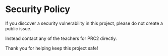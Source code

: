 # Security Policy

If you discover a security vulnerability in this project, please do not create a public issue.

Instead contact any of the teachers for PRC2 directly.

Thank you for helping keep this project safe!